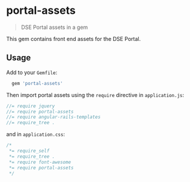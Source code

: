 # portal-assets

> DSE Portal assets in a gem

This gem contains front end assets for the DSE Portal.
## Usage

Add to your `Gemfile`:

```ruby
  gem 'portal-assets'
```

Then import portal assets using the `require` directive in `application.js`: 


```js
//= require jquery
//= require portal-assets
//= require angular-rails-templates
//= require_tree .

```

and in `application.css`:

```css
/*
 *= require_self
 *= require_tree .
 *= require font-awesome
 *= require portal-assets
 */

```
